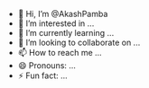 - 👋 Hi, I’m @AkashPamba
- 👀 I’m interested in ...
- 🌱 I’m currently learning ...
- 💞️ I’m looking to collaborate on ...
- 📫 How to reach me ...
- 😄 Pronouns: ...
- ⚡ Fun fact: ...

<!---
AkashPamba/AkashPamba is a ✨ special ✨ repository because its `README.md` (this file) appears on your GitHub profile.
You can click the Preview link to take a look at your changes.
--->
